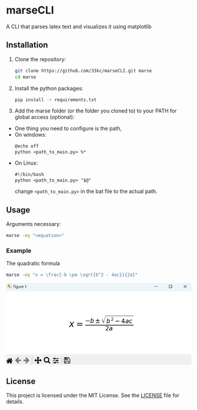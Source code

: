 # marseCLI

A CLI that parses latex text and visualizes it using matplotlib

## Installation

1. Clone the repository:
   ```bash
   git clone https://github.com/33kc/marseCLI.git marse
   cd marse
   ```

2. Install the python packages:
   ```bash
   pip install -r requirements.txt
   ```
   
3. Add the marse folder (or the folder you cloned to) to your PATH for global access (optional):<Br>
  - One thing you need to configure is the path, <br>
  - On windows:
     ```
     @echo off
     python <path_to_main.py> %*
     ```
  - On Linux:
    ```
    #!/bin/bash
    python <path_to_main.py> "$@"
    ```
    change `<path_to_main.py>` in the bat file to the actual path.

## Usage

Arguments necessary:

```bash
marse -eq "<equation>"
```

### Example

The quadratic formula
```bash
marse -eq "x = \frac{-b \pm \sqrt{b^2 - 4ac}}{2a}"
```
![quadratic formula](example.png)


## License

This project is licensed under the MIT License. See the [LICENSE](LICENSE) file for details.
